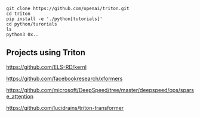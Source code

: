 ```
git clone https://github.com/openai/triton.git
cd triton
pip install -e './python[tutorials]'
cd python/turorials
ls
python3 0x..
```

## Projects using Triton

https://github.com/ELS-RD/kernl

https://github.com/facebookresearch/xformers

https://github.com/microsoft/DeepSpeed/tree/master/deepspeed/ops/sparse_attention

https://github.com/lucidrains/triton-transformer